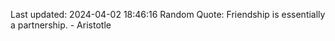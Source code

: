 Last updated: 2024-04-02 18:46:16
Random Quote: Friendship is essentially a partnership. - Aristotle